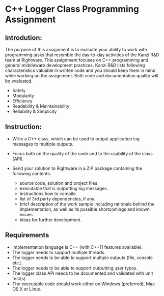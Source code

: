 # C++ Logger Class Programming Assignment

## Introdution:
The purpose of this assignment is to evaluate your ability to work with programming tasks that resemble
the day-to-day activities of the Kanzi R&D team at Rightware. This assignment focuses on C++ programming
and general middleware development practices.
Kanzi R&D lists following characteristics valuable in written code and you should keep them in mind while
working on the assignment. Both code and documentation quality will be evaluated.
- Safety 
- Modularity
- Efficiency 
- Readability & Maintainability
- Reliability & Simplicity 


## Instruction:
- Write a C++ class, which can be used to output application log messages to multiple outputs.

- Focus both on the quality of the code and to the usability of the class (API).

- Send your solution to Rightware in a ZIP package containing the following contents:
	- source code, solution and project files.
	- executable that is outputting log messages.	
	- instructions how to compile.
	- list of 3rd party dependencies, if any.	
	- brief description of the work sample including rationale behind the implementation, as well as its possible  shortcomings and known issues.
	- ideas for further development.


## Requirements
- Implementation language is C++ (with C++11 features available).
- The logger needs to support multiple threads.
- The logger needs to be able to support multiple outputs (file, console etc.).
- The logger needs to be able to support outputting user types.
- The logger class API needs to be documented and validated with unit test(s).
- The executable code should work either on Windows (preferred), Mac OS X or Linux.









